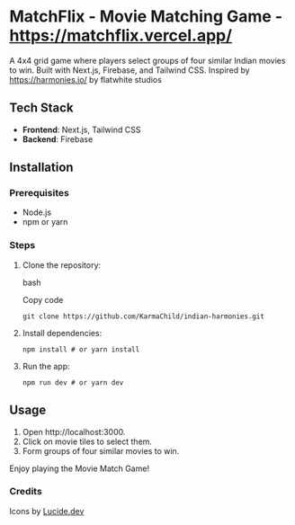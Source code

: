 MatchFlix - Movie Matching Game - https://matchflix.vercel.app/
================

A 4x4 grid game where players select groups of four similar Indian movies to win. Built with Next.js, Firebase, and Tailwind CSS.
Inspired by https://harmonies.io/ by flatwhite studios

Tech Stack
----------

*   **Frontend**: Next.js, Tailwind CSS
*   **Backend**: Firebase

Installation
------------

### Prerequisites

*   Node.js
*   npm or yarn

### Steps

1.  Clone the repository:

    bash

    Copy code

    `git clone https://github.com/KarmaChild/indian-harmonies.git`

2.  Install dependencies:

    `npm install # or yarn install`

3.  Run the app:

    `npm run dev # or yarn dev`


Usage
-----

1.  Open http://localhost:3000.
2.  Click on movie tiles to select them.
3.  Form groups of four similar movies to win.

Enjoy playing the Movie Match Game!

### Credits

Icons by [Lucide.dev](https://lucide.dev/)
